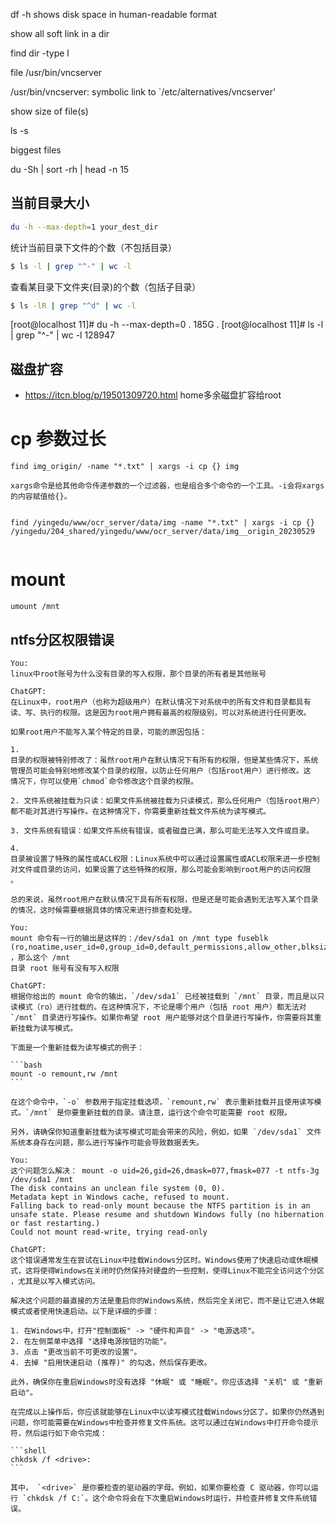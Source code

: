 

df -h shows disk space in human-readable format



show all soft link in a dir

  find dir -type l



file /usr/bin/vncserver

  /usr/bin/vncserver: symbolic link to `/etc/alternatives/vncserver'



show size of file(s)

  ls -s



biggest files

  du -Sh | sort -rh | head -n 15



## 当前目录大小



```bash
du -h --max-depth=1 your_dest_dir
```



统计当前目录下文件的个数（不包括目录）

```bash
$ ls -l | grep "^-" | wc -l
```



查看某目录下文件夹(目录)的个数（包括子目录）

```bash
$ ls -lR | grep "^d" | wc -l
```



[root@localhost 11]# du -h --max-depth=0 .
185G	.
[root@localhost 11]# ls -l | grep "^-" | wc -l
128947



## 磁盘扩容

- https://itcn.blog/p/19501309720.html home多余磁盘扩容给root





# cp 参数过长

```
find img_origin/ -name "*.txt" | xargs -i cp {} img

xargs命令是给其他命令传递参数的一个过滤器，也是组合多个命令的一个工具。-i会将xargs的内容赋值给{}。


find /yingedu/www/ocr_server/data/img -name "*.txt" | xargs -i cp {} /yingedu/204_shared/yingedu/www/ocr_server/data/img__origin_20230529


```



# mount

```
umount /mnt

```

## ntfs分区权限错误 

```
You:
linux中root账号为什么没有目录的写入权限，那个目录的所有者是其他账号

ChatGPT:
在Linux中，root用户（也称为超级用户）在默认情况下对系统中的所有文件和目录都具有读、写、执行的权限。这是因为root用户拥有最高的权限级别，可以对系统进行任何更改。   

如果root用户不能写入某个特定的目录，可能的原因包括：

1. 
目录的权限被特别修改了：虽然root用户在默认情况下有所有的权限，但是某些情况下，系统管理员可能会特别地修改某个目录的权限，以防止任何用户（包括root用户）进行修改。这
情况下，你可以使用`chmod`命令修改这个目录的权限。

2. 文件系统被挂载为只读：如果文件系统被挂载为只读模式，那么任何用户（包括root用户）都不能对其进行写操作。在这种情况下，你需要重新挂载文件系统为读写模式。

3. 文件系统有错误：如果文件系统有错误，或者磁盘已满，那么可能无法写入文件或目录。

4. 
目录被设置了特殊的属性或ACL权限：Linux系统中可以通过设置属性或ACL权限来进一步控制对文件或目录的访问，如果设置了这些特殊的权限，那么可能会影响到root用户的访问权限 
。

总的来说，虽然root用户在默认情况下具有所有权限，但是还是可能会遇到无法写入某个目录的情况，这时候需要根据具体的情况来进行排查和处理。

You:
mount 命令有一行的输出是这样的：/dev/sda1 on /mnt type fuseblk (ro,noatime,user_id=0,group_id=0,default_permissions,allow_other,blksize=4096)  ，那么这个 /mnt    
目录 root 账号有没有写入权限

ChatGPT:
根据你给出的 mount 命令的输出，`/dev/sda1` 已经被挂载到 `/mnt` 目录，而且是以只读模式（ro）进行挂载的。在这种情况下，不论是哪个用户（包括 root 用户）都无法对     
`/mnt` 目录进行写操作。如果你希望 root 用户能够对这个目录进行写操作，你需要将其重新挂载为读写模式。

下面是一个重新挂载为读写模式的例子：

​```bash
mount -o remount,rw /mnt
​```

在这个命令中，`-o` 参数用于指定挂载选项，`remount,rw` 表示重新挂载并且使用读写模式。`/mnt` 是你要重新挂载的目录。请注意，运行这个命令可能需要 root 权限。

另外，请确保你知道重新挂载为读写模式可能会带来的风险，例如，如果 `/dev/sda1` 文件系统本身存在问题，那么进行写操作可能会导致数据丢失。

You:
这个问题怎么解决： mount -o uid=26,gid=26,dmask=077,fmask=077 -t ntfs-3g /dev/sda1 /mnt
The disk contains an unclean file system (0, 0).
Metadata kept in Windows cache, refused to mount.
Falling back to read-only mount because the NTFS partition is in an
unsafe state. Please resume and shutdown Windows fully (no hibernation
or fast restarting.)
Could not mount read-write, trying read-only

ChatGPT:
这个错误通常发生在尝试在Linux中挂载Windows分区时。Windows使用了快速启动或休眠模式，这将使得Windows在关闭时仍然保持对硬盘的一些控制，使得Linux不能完全访问这个分区 
，尤其是以写入模式访问。

解决这个问题的最直接的方法是重启你的Windows系统，然后完全关闭它，而不是让它进入休眠模式或者使用快速启动。以下是详细的步骤：

1. 在Windows中，打开"控制面板" -> "硬件和声音" -> "电源选项"。
2. 在左侧菜单中选择 "选择电源按钮的功能"。
3. 点击 "更改当前不可更改的设置"。
4. 去掉 "启用快速启动 (推荐)" 的勾选，然后保存更改。

此外，确保你在重启Windows时没有选择 "休眠" 或 "睡眠"。你应该选择 "关机" 或 "重新启动"。

在完成以上操作后，你应该就能够在Linux中以读写模式挂载Windows分区了。如果你仍然遇到问题，你可能需要在Windows中检查并修复文件系统。这可以通过在Windows中打开命令提示
符，然后运行如下命令完成：

​```shell
chkdsk /f <drive>:
​```

其中， `<drive>` 是你要检查的驱动器的字母。例如，如果你要检查 C 驱动器，你可以运行 `chkdsk /f C:`。这个命令将会在下次重启Windows时运行，并检查并修复文件系统错误。
```

